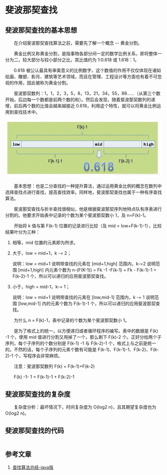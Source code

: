 #  斐波那契查找

## 斐波那契查找的基本思想

　　在介绍斐波那契查找算法之前，需要先了解一个概念 -- 黄金分割。

　　黄金比例又称黄金分割，是指事物各部分间一定的数学比例关系，即将整体一分为二，较大部分与较小部分之比，其比值约为 1:0.618 或 1.618：1。

　　0.618 被公认最具有审美意义的比例数字，这个数值的作用不仅仅体现在诸如绘画、雕塑、影月、建筑等艺术领域，而且在管理、工程设计等方面也有着不可忽视的作用，因此被称为黄金分割。

　　斐波那契数列：1，1，2，3，5，8，13，21，34，55，89......（从第三个数开始，后边每一个数都是前两个数的和）。然后会发现，随着斐波那契数列的递增，前后两个数的比值会越来越接近 0.618，利用这个特性，就可以将黄金比例运用到查找技术中。

![](image/斐波那契查找.jpg)

　　基本思想：也是二分查找的一种提升算法，通过运用黄金比例的概念在数列中选择查找点进行查找，提高查找效率。同样地，斐波那契查找也属于一种有序查找算法。

　　斐波那契查找与折半查找很相似，他是根据斐波那契序列地特点队有序表进行分割的。他要求开始表中记录的个数为某个斐波那契数小 1，及 n=F(k)-1。

　　开始将 k 值与第 F(k-1) 位置的记录进行比较（及 mid = low+F(k-1)-1），比较结果叶分为三种：

1. 相等，mid 位置的元素即为所求。

2. 大于，low = mid+1，k -= 2；

   说明：low = mid+1 说明带查找的元素在 [mid+1,high] 范围内，k-=2 说明范围 [mid+1,high] 内元素个数为 n-(F(K-1)) = Fk -1 -F(k-1) = Fk - F(k-1)-1 = F(k-2)-1 个，所以可以递归的应用斐波那契查找。

3. 小于，high = mid-1，k-= 1；

   说明：low = mid+1 说明带查找的元素在 [low,mid-1] 范围内，k -= 1 说明范围 [low,mid-1] 内的元素个数为 F(k-1)-1 个，所以可以递归的应用斐波那契查找。

　　为什么 n = F(k)-1，表中记录的个数为某个斐波那契数小 1。

　　是为了格式上的统一，以方便递归或者循环程序的编写。表中的数据是 F(k) -1 个，使用 mid 值进行分割又用掉了一个，那么剩下 F(k)-2 个。正好分给两个子序列，每个子序列的个数分别是 F(k-1) -1 与 F(k-2)-1 个，格式上与之前是统一的。不然的话，每个子序列的元素个数有可能是 F(k-1)、F(k-1)-1、F(k-2)、F(k-2)-1 个，写程序会非常麻烦。

　　注意：斐波那契数列 F(k) = F(k-1)+F(k-2)

　　F(k) -1- 1 = F(k-1)-1 + F(k-2)-1

## 斐波那契查找的复杂度

　　复杂度分析：最坏情况下，时间复杂度为 O(log2 n)，且其期望复杂度也为 O(log2 n)。

## 斐波那契查找的代码

```

```



## 参考文章

1. [查找算法总结-java版](https://blog.csdn.net/xushiyu1996818/article/details/90604118)

